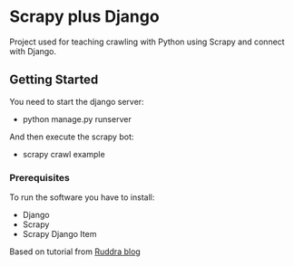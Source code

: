 # Scrapy plus Django

Project used for teaching crawling with Python using Scrapy and connect with Django.

## Getting Started

You need to start the django server:

* python manage.py runserver

And then execute the scrapy bot:

* scrapy crawl example

### Prerequisites

To run the software you have to install:

* Django
* Scrapy
* Scrapy Django Item

Based on tutorial from [Ruddra blog](http://ruddra.com/2016/01/03/django-1-7-scrapy/)